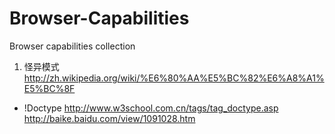 Browser-Capabilities
====================

Browser capabilities collection


1. 怪异模式 http://zh.wikipedia.org/wiki/%E6%80%AA%E5%BC%82%E6%A8%A1%E5%BC%8F
  * !Doctype http://www.w3school.com.cn/tags/tag_doctype.asp http://baike.baidu.com/view/1091028.htm
